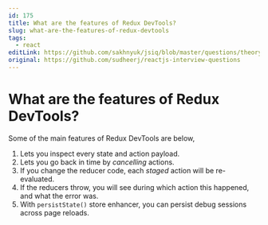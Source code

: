 ```yaml
---
id: 175
title: What are the features of Redux DevTools?
slug: what-are-the-features-of-redux-devtools
tags:
  - react
editLink: https://github.com/sakhnyuk/jsiq/blob/master/questions/theory/react/175.md
original: https://github.com/sudheerj/reactjs-interview-questions
---
```


# What are the features of Redux DevTools?

Some of the main features of Redux DevTools are below,

1. Lets you inspect every state and action payload.
2. Lets you go back in time by _cancelling_ actions.
3. If you change the reducer code, each _staged_ action will be re-evaluated.
4. If the reducers throw, you will see during which action this happened, and what the error was.
5. With `persistState()` store enhancer, you can persist debug sessions across page reloads.
